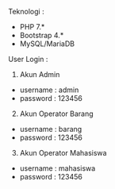 Teknologi : 
- PHP 7.*
- Bootstrap 4.*
- MySQL/MariaDB

User Login : 
1. Akun Admin 
- username : admin
- password : 123456

2. Akun Operator Barang
- username : barang
- password : 123456

3. Akun Operator Mahasiswa 
- username : mahasiswa
- password : 123456
